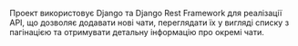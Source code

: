 Проект використовує Django та Django Rest Framework для реалізації API, що дозволяє додавати нові чати, переглядати їх у вигляді списку з пагінацією та отримувати детальну інформацію про окремі чати.
